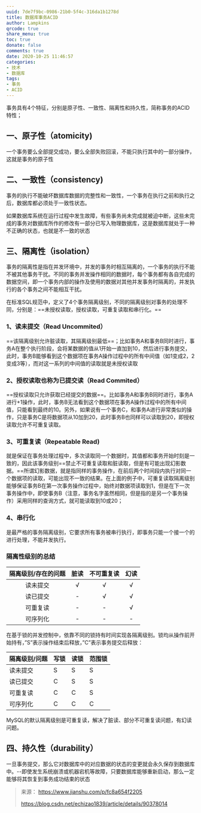 ```yaml
---
uuid: 7de7f9bc-0986-21b0-5f4c-316da1b1278d
title: 数据库事务ACID
author: Lampkins
qrcode: true
share_menu: true
toc: true
donate: false
comments: true
date: 2020-10-25 11:46:57
categories:
- 技术
- 数据库
tags:
- 事务
- ACID
---
```


事务具有4个特征，分别是原子性、一致性、隔离性和持久性，简称事务的ACID特性；

## 一、原子性（atomicity)

一个事务要么全部提交成功，要么全部失败回滚，不能只执行其中的一部分操作，这就是事务的原子性

## 二、一致性（consistency)

事务的执行不能破坏数据库数据的完整性和一致性，一个事务在执行之前和执行之后，数据库都必须处于一致性状态。

如果数据库系统在运行过程中发生故障，有些事务尚未完成就被迫中断，这些未完成的事务对数据库所作的修改有一部分已写入物理数据库，这是数据库就处于一种不正确的状态，也就是不一致的状态

## 三、隔离性（isolation）

事务的隔离性是指在并发环境中，并发的事务时相互隔离的，一个事务的执行不能不被其他事务干扰。不同的事务并发操作相同的数据时，每个事务都有各自完成的数据空间，即一个事务内部的操作及使用的数据对其他并发事务时隔离的，并发执行的各个事务之间不能相互干扰。

在标准SQL规范中，定义了4个事务隔离级别，不同的隔离级别对事务的处理不同，分别是：==未授权读取，授权读取，可重复读取和串行化。==

### 1、读未提交（Read Uncommited）

==该隔离级别允许脏读取，其隔离级别最低==；比如事务A和事务B同时进行，事务A在整个执行阶段，会将某数据的值从1开始一直加到10，然后进行事务提交，此时，事务B能够看到这个数据项在事务A操作过程中的所有中间值（如1变成2，2变成3等），而对这一系列的中间值的读取就是未授权读取

### 2、授权读取也称为已提交读（Read Commited）

==授权读取只允许获取已经提交的数据==。比如事务A和事务B同时进行，事务A进行+1操作，此时，事务B无法看到这个数据项在事务A操作过程中的所有中间值，只能看到最终的10。另外，如果说有一个事务C，和事务A进行非常类似的操作，只是事务C是将数据项从10加到20，此时事务B也同样可以读取到20，即授权读取允许不可重复读取。

### 3、可重复读（Repeatable Read)

就是保证在事务处理过程中，多次读取同一个数据时，其值都和事务开始时刻是一致的，因此该事务级别==禁止不可重复读取和脏读取，但是有可能出现幻影数据。==所谓幻影数据，就是指同样的事务操作，在前后两个时间段内执行对同一个数据项的读取，可能出现不一致的结果。在上面的例子中，可重复读取隔离级别能够保证事务B在第一次事务操作过程中，始终对数据项读取到1，但是在下一次事务操作中，即使事务B（注意，事务名字虽然相同，但是指的是另一个事务操作）采用同样的查询方式，就可能读取到10或20；

### 4、串行化

是最严格的事务隔离级别，它要求所有事务被串行执行，即事务只能一个接一个的进行处理，不能并发执行。

### 隔离性级别的总结

| 隔离级别/存在的问题 | 脏读 | 不可重复读 | 幻读 |
| :-----------------: | :--: | :--------: | :--: |
|      读未提交       |  √   |     √      |  √   |
|      读已提交       |  -   |     √      |  √   |
|      可重复读       |  -   |     -      |  √   |
|      可序列化       |  -   |     -      |  -   |

在基于锁的并发控制中，依靠不同的锁持有时间实现各隔离级别。锁均从操作前开始持有，”S”表示操作结束后释放，”C”表示事务提交后释放：

| 隔离级别/问题 | 写锁 | 读锁 | 范围锁 |
| :------------ | :--- | :--- | :----- |
| 读未提交      | S    | S    | S      |
| 读已提交      | C    | S    | S      |
| 可重复读      | C    | C    | S      |
| 可序列化      | C    | C    | C      |

MySQL的默认隔离级别是可重复读，解决了脏读、部分不可重复读问题，有幻读问题。

## 四、持久性（durability）

一旦事务提交，那么它对数据库中的对应数据的状态的变更就会永久保存到数据库中。--即使发生系统崩溃或机器宕机等故障，只要数据库能够重新启动，那么一定能够将其恢复到事务成功结束的状态



> 来源：
> https://www.jianshu.com/p/fc8a654f2205
>
> https://blog.csdn.net/echizao1839/article/details/90378014